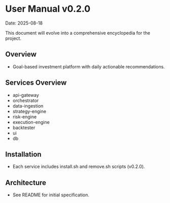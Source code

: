 # User Manual v0.2.0

Date: 2025-08-18

This document will evolve into a comprehensive encyclopedia for the project.

## Overview
- Goal-based investment platform with daily actionable recommendations.

## Services Overview
- api-gateway
- orchestrator
- data-ingestion
- strategy-engine
- risk-engine
- execution-engine
- backtester
- ui
- db

## Installation
- Each service includes install.sh and remove.sh scripts (v0.2.0).

## Architecture
- See README for initial specification.
